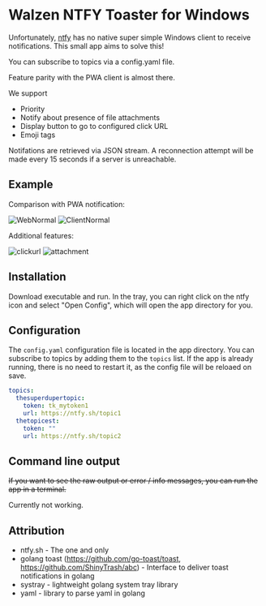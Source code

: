 # Walzen NTFY Toaster for Windows

Unfortunately, [ntfy](https://github.com/binwiederhier/ntfy) has no native super simple Windows client to receive notifications.
This small app aims to solve this!

You can subscribe to topics via a config.yaml file.

Feature parity with the PWA client is almost there.

We support
- Priority
- Notify about presence of file attachments
- Display button to go to configured click URL
- Emoji tags

Notifations are retrieved via JSON stream. A reconnection attempt will be made every 15 seconds if a server is unreachable.

## Example

Comparison with PWA notification:

![WebNormal](https://github.com/Walzen-Group/ntfy-toaster/assets/18438899/502e4e44-6fa6-4b5a-b933-dcfecca37153)
![ClientNormal](https://github.com/Walzen-Group/ntfy-toaster/assets/18438899/2ea0291e-0345-4f65-8065-0228e4c89bd9)

Additional features:

![clickurl](https://github.com/Walzen-Group/ntfy-toaster/assets/18438899/6dce23a1-5f77-438b-add6-9e4a4d77c80b)
![attachment](https://github.com/Walzen-Group/ntfy-toaster/assets/18438899/73e9a595-6a50-4b87-9045-2dd972d964a0)


## Installation

Download executable and run. In the tray, you can right click on the ntfy icon and select "Open Config", which will open the app directory for you.

## Configuration

The `config.yaml` configuration file is located in the app directory. You can subscribe to topics by adding them to the `topics` list.
If the app is already running, there is no need to restart it, as the config file will be reloaed on save.

```yaml
topics:
  thesuperdupertopic:
    token: tk_mytoken1
    url: https://ntfy.sh/topic1
  thetopicest:
    token: ""
    url: https://ntfy.sh/topic2
```

## Command line output

~~If you want to see the raw output or error / info messages, you can run the app in a terminal.~~

Currently not working.

## Attribution

- ntfy.sh - The one and only
- golang toast (https://github.com/go-toast/toast, https://github.com/ShinyTrash/abc) - Interface to deliver toast notifications in golang
- systray - lightweight golang system tray library
- yaml - library to parse yaml in golang
